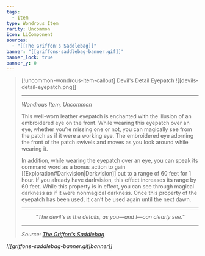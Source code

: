 ```yaml
---
tags:
  - Item
type: Wondrous Item
rarity: Uncommon
icon: LiComponent
sources:
  - "[[The Griffon's Saddlebag]]"
banner: "[[griffons-saddlebag-banner.gif]]"
banner_lock: true
banner_y: 0
---
```

>[!uncommon-wondrous-item-callout] Devil's Detail Eyepatch
> ![[devils-detail-eyepatch.png]]
> 
> ___
> 
> *Wondrous Item, Uncommon*
> 
> This well-worn leather eyepatch is enchanted with the illusion of an embroidered eye on the front. While wearing this eyepatch over an eye, whether you’re missing one or not, you can magically see from the patch as if it were a working eye. The embroidered eye adorning the front of the patch swivels and moves as you look around while wearing it.
> 
> In addition, while wearing the eyepatch over an eye, you can speak its command word as a bonus action to gain [[Exploration#Darkvision|Darkvision]] out to a range of 60 feet for 1 hour. If you already have darkvision, this effect increases its range by 60 feet. While this property is in effect, you can see through magical darkness as if it were nonmagical darkness. Once this property of the eyepatch has been used, it can’t be used again until the next dawn.
> 
> ---
> 
> <p style="text-align:center;"><i><p style="text-align:center;"><i>"The devil's in the details, as you—and I—can clearly see."</i></p>
> 
> ---
> Source: [The Griffon's Saddlebag](https://www.thegriffonssaddlebag.com/)

![[griffons-saddlebag-banner.gif|banner]]
